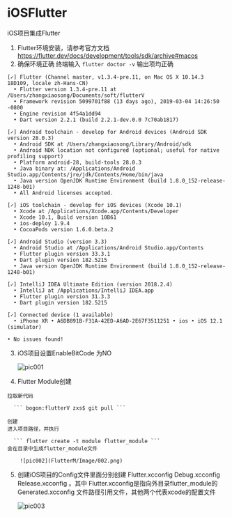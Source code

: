 # iOSFlutter
iOS项目集成Flutter

1. Flutter环境安装，请参考官方文档 https://flutter.dev/docs/development/tools/sdk/archive#macos
2. 确保环境正确 
  终端输入
  ``` flutter doctor -v ```
  输出项均正确
  
  ```
  [✓] Flutter (Channel master, v1.3.4-pre.11, on Mac OS X 10.14.3 18D109, locale zh-Hans-CN)
    • Flutter version 1.3.4-pre.11 at /Users/zhangxiaosong/Documents/soft/flutterV
    • Framework revision 5099701f88 (13 days ago), 2019-03-04 14:26:50 -0800
    • Engine revision 4f54a1dd94
    • Dart version 2.2.1 (build 2.2.1-dev.0.0 7c70ab1817)

[✓] Android toolchain - develop for Android devices (Android SDK version 28.0.3)
    • Android SDK at /Users/zhangxiaosong/Library/Android/sdk
    • Android NDK location not configured (optional; useful for native profiling support)
    • Platform android-28, build-tools 28.0.3
    • Java binary at: /Applications/Android Studio.app/Contents/jre/jdk/Contents/Home/bin/java
    • Java version OpenJDK Runtime Environment (build 1.8.0_152-release-1248-b01)
    • All Android licenses accepted.

[✓] iOS toolchain - develop for iOS devices (Xcode 10.1)
    • Xcode at /Applications/Xcode.app/Contents/Developer
    • Xcode 10.1, Build version 10B61
    • ios-deploy 1.9.4
    • CocoaPods version 1.6.0.beta.2

[✓] Android Studio (version 3.3)
    • Android Studio at /Applications/Android Studio.app/Contents
    • Flutter plugin version 33.3.1
    • Dart plugin version 182.5215
    • Java version OpenJDK Runtime Environment (build 1.8.0_152-release-1248-b01)

[✓] IntelliJ IDEA Ultimate Edition (version 2018.2.4)
    • IntelliJ at /Applications/IntelliJ IDEA.app
    • Flutter plugin version 31.3.3
    • Dart plugin version 182.5215

[✓] Connected device (1 available)
    • iPhone XR • A6DB891B-F31A-42ED-A6AD-2E67F3511251 • ios • iOS 12.1 (simulator)

• No issues found!
  ```
  
  3. iOS项目设置EnableBitCode 为NO
  
       ![pic001](FlutterM/Image/001.png)
  4. Flutter Module创建
  
    拉取新代码
    
      ``` bogon:flutterV zxs$ git pull ```
    
    创建
    进入项目路径，并执行
    
      ``` flutter create -t module flutter_module ```
    会在目录中生成flutter_module文件
    
        ![pic002](FlutterM/Image/002.png)
   
  5. 创建iOS项目的Config文件里面分别创建 Flutter.xcconfig Debug.xcconfig  Release.xcconfig 。其中 Flutter.xcconfig是指向外目录flutter_module的Generated.xcconfig 文件路径引用文件，其他两个代表xcode的配置文件
  
        ![pic003](FlutterM/Image/003.png)
    
   
    
